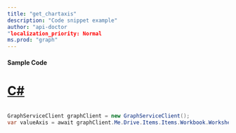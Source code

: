 ```yaml
---
title: "get_chartaxis"
description: "Code snippet example" 
author: "api-doctor
"localization_priority: Normal
ms.prod: "graph"
--- 
```

#### Sample Code
# [C#](#tab/Csharp)

```C#

GraphServiceClient graphClient = new GraphServiceClient();
var valueAxis = await graphClient.Me.Drive.Items.Items.Workbook.Worksheets.Worksheets.Charts.Charts.Axes.ValueAxis.Request().GetAsync();

```